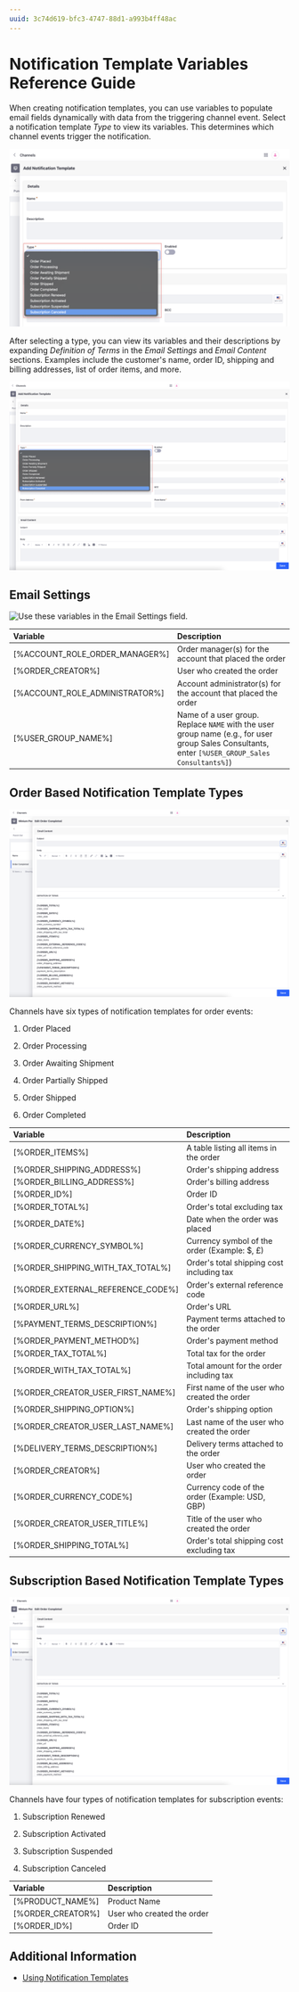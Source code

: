 ```yaml
---
uuid: 3c74d619-bfc3-4747-88d1-a993b4ff48ac
---
```

# Notification Template Variables Reference Guide

When creating notification templates, you can use variables to populate email fields dynamically with data from the triggering channel event. Select a notification template *Type* to view its variables. This determines which channel events trigger the notification.

![Select a notification template type.](./notification-template-variables-reference-guide/images/01.png)

After selecting a type, you can view its variables and their descriptions by expanding *Definition of Terms* in the *Email Settings* and *Email Content* sections. Examples include the customer's name, order ID, shipping and billing addresses, list of order items, and more.

![Use these variables in the body of the email.](./notification-template-variables-reference-guide/images/02.png)

## Email Settings

![Use these variables in the Email Settings field.](./notification-template-variables-reference-guide/images/03.png)

| Variable                       | Description                                                                                                                                      |
| :----------------------------- | :----------------------------------------------------------------------------------------------------------------------------------------------- |
| [%ACCOUNT_ROLE_ORDER_MANAGER%] | Order manager(s) for the account that placed the order                                                                                           |
| [%ORDER_CREATOR%]              | User who created the order                                                                                                                      |
| [%ACCOUNT_ROLE_ADMINISTRATOR%] | Account administrator(s) for the account that placed the order                                                                                   |
| [%USER_GROUP_NAME%]            | Name of a user group. Replace `NAME` with the user group name (e.g., for user group Sales Consultants, enter `[%USER_GROUP_Sales Consultants%]`) |

## Order Based Notification Template Types

![Use these variables to include order-related information in email notifications.](./notification-template-variables-reference-guide/images/04.png)

Channels have six types of notification templates for order events:

1. Order Placed

1. Order Processing

1. Order Awaiting Shipment

1. Order Partially Shipped

1. Order Shipped

1. Order Completed

| Variable                          | Description                                    |
| :-------------------------------- | :--------------------------------------------- |
| [%ORDER_ITEMS%]                   | A table listing all items in the order         |
| [%ORDER_SHIPPING_ADDRESS%]        | Order's shipping address                       |
| [%ORDER_BILLING_ADDRESS%]         | Order's billing address                        |
| [%ORDER_ID%]                      | Order ID                                       |
| [%ORDER_TOTAL%]                   | Order's total excluding tax                    |
| [%ORDER_DATE%]                    | Date when the order was placed                 |
| [%ORDER_CURRENCY_SYMBOL%]         | Currency symbol of the order (Example: $, £)   |
| [%ORDER_SHIPPING_WITH_TAX_TOTAL%] | Order's total shipping cost including tax      |
| [%ORDER_EXTERNAL_REFERENCE_CODE%] | Order's external reference code                |
| [%ORDER_URL%]                     | Order's URL                                    |
| [%PAYMENT_TERMS_DESCRIPTION%]     | Payment terms attached to the order            |
| [%ORDER_PAYMENT_METHOD%]          | Order's payment method                         |
| [%ORDER_TAX_TOTAL%]               | Total tax for the order                        |
| [%ORDER_WITH_TAX_TOTAL%]          | Total amount for the order including tax       |
| [%ORDER_CREATOR_USER_FIRST_NAME%] | First name of the user who created the order  |
| [%ORDER_SHIPPING_OPTION%]         | Order's shipping option                        |
| [%ORDER_CREATOR_USER_LAST_NAME%]  | Last name of the user who created the order   |
| [%DELIVERY_TERMS_DESCRIPTION%]    | Delivery terms attached to the order           |
| [%ORDER_CREATOR%]                 | User who created the order                    |
| [%ORDER_CURRENCY_CODE%]           | Currency code of the order (Example: USD, GBP) |
| [%ORDER_CREATOR_USER_TITLE%]      | Title of the user who created the order       |
| [%ORDER_SHIPPING_TOTAL%]          | Order's total shipping cost excluding tax      |

## Subscription Based Notification Template Types

![Use these variables to include subscription related information in email notifications.](./notification-template-variables-reference-guide/images/05.png)

Channels have four types of notification templates for subscription events:

1. Subscription Renewed

1. Subscription Activated

1. Subscription Suspended

1. Subscription Canceled

| Variable          | Description                 |
| :---------------- | :-------------------------- |
| [%PRODUCT_NAME%]  | Product Name                |
| [%ORDER_CREATOR%] | User who created the order |
| [%ORDER_ID%]      | Order ID                    |

## Additional Information

* [Using Notification Templates](./using-notification-templates.md)
